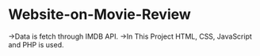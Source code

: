 # Website-on-Movie-Review
->Data is fetch through IMDB API.
->In This Project HTML, CSS, JavaScript and PHP is used.
